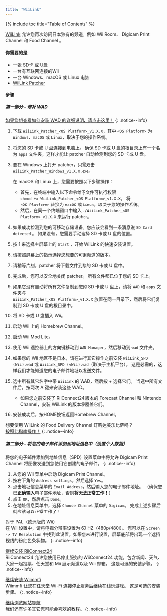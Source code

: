```yaml
---
title: "WiiLink"
---
```


{% include toc title="Table of Contents" %}

[WiiLink](https://wiilink24.com/) 允许您再次访问日本独有的频道，例如 Wii Room、 Digicam Print Channel 和 Food Channel 。

#### 你需要的是

- 一张 SD卡 或 U盘
- 一台有互联网连接的Wii
- 一台 Windows、macOS 或 Linux 电脑
- [WiiLink Patcher](https://github.com/WiiLink24/WiiLink24-Patcher/releases)

#### 步骤

##### 第一部分 - 修补 WAD

[如果您想查看如何安装 WAD 的详细说明，请点击这里！](wiimodlite)
{: .notice--info}

1. 下载 `WiiLink_Patcher_<OS Platform>_v1.X.X`，其中 `<OS Platform>` 为 `Windows`、`macOS` 或 `Linux`，取决于您的操作系统。
2. 将您的 SD 卡或 U 盘连接到电脑上。 确保 SD 卡或 U 盘的根目录上有一个名为 `apps` 文件夹，这样才能让 patcher 自动检测到您的 SD 卡或 U 盘。
3. 要在 Windows 上打开 patcher，只需双击 `WiiLink_Patcher_Windows_v1.X.X.exe`。

   在 macOS 和 Linux 上，您需要按照以下步骤操作：
   - 首先，在终端中输入以下命令给予文件可执行权限<br>`chmod +x WiiLink_Patcher_<OS Platform>_v1.X.X`。 将<br>`<OS Platform>` 替换为 `macOS` 或 `Linux`，取决于您的操作系统。
   - 然后，在同一个终端窗口中输入 `./WiiLink_Patcher_<OS Platform>_v1.X.X` 来运行 patcher。
4. 如果成功检测到您的可移动存储设备，您应该会看到一条消息说 `SD Card detected` 。 如果没有，您需要手动选择 SD 卡或 U 盘的位置。
5. 按 1 来选择主屏幕上的 `Start` ，开始 WiiLink 的快速安装设置。
6. 请按照屏幕上的指示选择您想要的可用频道的版本。
7. 请稍等片刻，patcher 将下载文件到您的 SD 卡或 U 盘中。
8. 完成后，您可以安全地关闭 patcher。 所有文件都已位于您的 SD 卡上。
9. 如果它没有自动将所有文件复制到您的 SD 卡或 U 盘上，请将 `WAD` 和 `apps` 文件夹与<br>`WiiLink_Patcher_<OS Platform>_v1.X.X` 放置在同一目录下，然后将它们复制到 SD 卡或 U 盘的根目录中。
10. 将 SD 卡或 U 盘插入 Wii。
11. 启动 Wii 上的 Homebrew Channel。
12. 启动 Wii Mod Lite。
13. 使用 Wii 遥控器上的方向键移动到 `WAD Manager`，然后移动到 `wad` 文件夹。
14. 如果您的 Wii 地区不是日本，请在进行其它操作之前安装 `WiiLink_SPD (Wii).wad` 或 `WiiLink_SPD (vWii).wad`（取决于主机平台）。 这是必需的，这样我们才能知道您的电子邮件地址以发送文件。
15. 选中所有其它名字中带 `WiiLink` 的 WAD，然后按 + 选择它们。 当选中所有文件后，按两次 A 键来安装这些 WAD。
    - 如果您之前安装了 RiiConnect24 版本的 Forecast Channel 和 Nintendo Channel，安装 WiiLink 的版本将覆盖它们。

16. 安装成功后，按HOME按钮返回Homebrew Channel。

想要使用 WiiLink 的 Food Delivery Channel 订购达美乐比萨吗？<br>[按照此指南操作！](wiilink-demae-dominos)
{: .notice--info}

##### 第二部分 - 将您的电子邮件添加到地址信息中（设置个人数据）

将您的电子邮件添加到地址信息（SPD）设置菜单中将允许 Digicam Print Channel 将图像发送到您使用它创建的电子邮件。
{: .notice--info}

1. 从您的 Wii 菜单中启动 Digicam Print Channel。
2. 按右下角的 `Address settings`，然后选择 `Yes`。
3. 点击地址信息菜单的 `Email Address`，然后输入您的电子邮件地址。 （确保您已**正确输入**电子邮件地址，否则**将无法正常工作！**）
4. 点击 `OK`，然后点击 `Done`。
5. 在地址信息菜单中，选择 `Choose Channel` 菜单的 `Digicam`。 完成上述步骤后就应该可以正常工作了！

对于 PAL（欧洲版的 Wii）<br> 在 Wii 设置中，请将电视分辨率设置为 60 HZ（480p/480i）。 您可以在 `Screen -> TV Resolution` 中找到此设置。如果您未进行设置，屏幕底部将出现一个遮挡视线的粉红色条状物。
{: .notice--info}

[继续安装 RiiConnect24](riiconnect24)<br> RiiConnect24 允许您使用已停止服务的 WiiConnect24 功能，包含新闻、天气、大家一起投票、任天堂和 Mii 展示频道以及 Wii 邮箱。 这是可选的安装步骤。
{: .notice--info}

[继续安装 Wiimmfi](wiimmfi)<br> Wiimmfi 让您在任天堂 Wi-Fi 连接停止服务后继续在线玩游戏。 这是可选的安装步骤。
{: .notice--info}

[继续浏览网站导航](site-navigation)<br> 我们还有许多其它您可能会喜欢的教程。
{: .notice--info}

